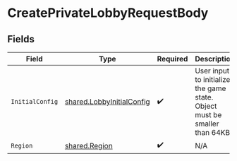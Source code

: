 # CreatePrivateLobbyRequestBody


## Fields

| Field                                                                      | Type                                                                       | Required                                                                   | Description                                                                |
| -------------------------------------------------------------------------- | -------------------------------------------------------------------------- | -------------------------------------------------------------------------- | -------------------------------------------------------------------------- |
| `InitialConfig`                                                            | [shared.LobbyInitialConfig](../../models/shared/lobbyinitialconfig.md)     | :heavy_check_mark:                                                         | User input to initialize the game state. Object must be smaller than 64KB. |
| `Region`                                                                   | [shared.Region](../../models/shared/region.md)                             | :heavy_check_mark:                                                         | N/A                                                                        |
